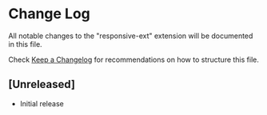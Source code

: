 # Change Log

All notable changes to the "responsive-ext" extension will be documented in this file.

Check [Keep a Changelog](http://keepachangelog.com/) for recommendations on how to structure this file.

## [Unreleased]

- Initial release